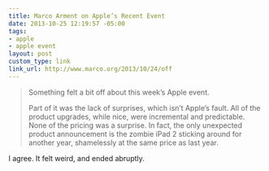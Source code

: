 ```yaml
---
title: Marco Arment on Apple’s Recent Event
date: 2013-10-25 12:19:57 -05:00
tags:
- apple
- apple event
layout: post
custom_type: link
link_url: http://www.marco.org/2013/10/24/off
---
```


>Something felt a bit off about this week’s Apple event.
>
>Part of it was the lack of surprises, which isn’t Apple’s fault. All of the product upgrades, while nice, were incremental and predictable. None of the pricing was a surprise. In fact, the only unexpected product announcement is the zombie iPad 2 sticking around for another year, shamelessly at the same price as last year.

I agree. It felt weird, and ended abruptly.
